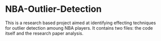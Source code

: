 # NBA-Outlier-Detection
This is a research based project aimed at identifying effecting techniques for outlier detection amoung NBA players. It contains two files: the code itself and the research paper analysis.
